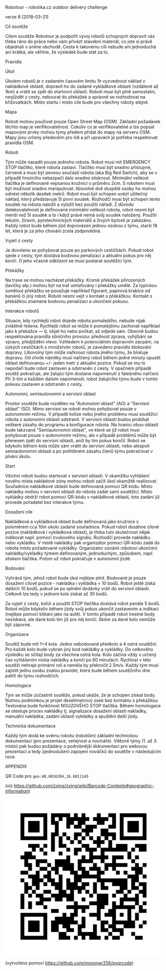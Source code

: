 Robotour - robotika.cz outdoor delivery challenge

verze 8 (2018-03-21)

Cíl soutěže

Cílem soutěže Robotour je podpořit vývoj robotů schopných dopravit vás třeba
ráno do práce nebo vám přivézt stavební materiál, co jste si právě objednali v
online obchodě. Cesta k takovému cíli nebude ani jednoduchá ani krátká, ale
věříme, že výsledek bude stát za to.

Pravidla

Úkol

Úkolem robotů je v zadaném časovém limitu 1h vyzvednout náklad v nakládkové
oblasti, dopravit ho do zadané vykládkové oblasti (vzdálené až 1km) a
vrátit se zpět do startovní oblasti. Roboti musí být plně samostatní, nesjíždět z
cesty, nebourat do překážek a správně se rozhodovat na křižovatkách.
Místo startu i místo cíle bude pro všechny roboty stejné.

Mapa

Roboti mohou používat pouze Open Street Map (OSM). Základní požadavek těchto map je
verifikovatelnost. Cokoliv co je verifikovatelné a lze popsat mapovými prvky
mohou týmy předem přidat do mapy na serveru OSM. Mapy jsou určeny především pro
lidi a při upravách je potřeba respektovat pravidla OSM.

Roboti

Tým může nasadit pouze jednoho robota. Robot musí mít EMERGENCY STOP tlačítko,
které robota zastaví. Tlačítko musí být snadno přístupné, červené a musí být
pevnou součástí robota (aka Big Red Switch), aby se v případě hrozícího
nebezpečí dalo snadno stisknout.  Minimální velikost tlačítka je definované
vepsanou kružnicí o průměru 2cm. S robotem musí být možnost snadno manipulovat:
libovolné dvě dospělé osoby ho mohou odnést několik desítek metrů. Robot musí
být schopen uvézt užitečný náklad, který představuje 5l pivní soudek. Rozhodčí
musí být schopen tento soudek na robota naložit a vyložit bez použití nářadí.
Z důvodu detekovatelnosti je definovaná minimální velikost robota, robot nesmí
být menší než 5l soudek a to i když právě nemá svůj soudek naložený.
Použití tekutin, žíravin, pyrotechnických materiálů a živých bytostí je zakázáno.
Každý robot bude během jízd doprovázen jednou osobou z
týmu, starší 18 let, která je za jeho chování zcela zodpovědná.

Vyjetí z cesty

Je dovoleno se pohybovat pouze po parkových cestičkách. Pokud robot sjede z
cesty, tým dostává bodovou penalizaci a aktuální pokus pro něj končí.
O jeho včasné odklizení se musí postarat soutěžící tým.


Překážky

Na trase se mohou nacházet překážky. Kromě překážek
přirozených (lavičky atp.) mohou být na trať umísťovány i překážky umělé. Za
typickou (umělou) překážku se považuje například figurant, papírová krabice od
banánů či jiný robot. Roboti nesmí vejít v kontakt s překážkou. Kontakt s
překážkou znamená bodovou penalizaci a ukončení pokusu.


Interakce robotů

Situace, kdy rychlejší robot dojede robota pomalejšího, nebude nijak zvláštně
řešena. Rychlejší robot se může k pomalejšímu zachovat například jako k
překážce — tj. objet ho nebo počkat, až odjede sám. Obecně budou respektována
pravidla silničního provozu: přednost zprava, vyhýbání se vpravo, předjíždění
vlevo.
Vzhledem k potenciálním dopravním zácpám, na úzkých cestičkách s množstvím
robotů, je zavedeno pravidlo blokování dopravy. Libovolný tým může nařknout
robota jiného týmu, že blokuje dopravu. Od chvíle námitky musí nařčený robot
během jedné minuty opustit oblast definovanou +/- jeden metr z aktuální pozice.
Pokud se mu to nepodaří bude robot zastaven a odstraněn z cesty. V opačném
případě soutěž pokračuje, ale žalující tým dostane napomenutí z falešného
nařčení. Při 3-tím a každém dalsím napomenutí, robot žalujícího týmu bude v tomto
pokusu zastaven a odstraněn z cesty.


Autonomní, semiautonomní a servisní oblast

Prostor soutěže bude rozdělen na "Autonomní oblast" (AO) a "Servisní oblast" (SO).
Mimo servisní se roboti mohou pohybovat pouze v autonomním režimu.
V případě kolize nebo jiného problému musí soutěžící robota z autonomní oblasti odstranit.
V servisní oblasti budou probíhat veškeré zásahy do programu a konfigurace robota.
Na hranici obou oblastí bude takzvaná "Semiautonomní oblast", ve které se již robot musí pohybovat pouze v autonomním
režimu, ale v případě problémů může být přenesen zpět do servisní oblasti, aniž by tím pokus končil.
Robot se kdykoliv během kola může sám vrátit do servisní oblasti, nebo alespoň semiautonomní oblasti
a po potřebném zásahu členů týmu pokračovat v plnění úkolu.


Start

Všichni roboti budou startovat v servisní oblasti. V okamžiku vyhlášení nového místa nakládové
zóny mohou roboti začít úkol okamžitě realizovat. Souřadnice nakládkové oblasti bude definovaná pomocí QR kódu.
Místo nakládky mohou v servisní oblasti do robota zadat sami soutěžící.
Místo vykládky obdrží robot pomocí QR-kódu v nakládkové oblasti, toto zadání již provede pořadatel bez interakce týmu.


Dosažení cíle

Nakládková a vykládková oblast bude definovaná jako kružnice s poloměrem cca 10m okolo zadané souřadnice.
Pokud robot dosáhne cílové pozice (nakládková i vykládková oblast),
je třeba tuto skutečnost nějak indikovat např.  pomocí zvukového signálu.
Rozhodčí provede nakládku nebo vykládku. V místě nakládky pak organizátor pomocí QR-kódu
zadá do robota místo požadované vykládky. Organizator oznámí robotovi ukončení nakládky/vykládky
týmem definovaným, jednoduchým, způsobem, např. stiskem tlačítka. Potom už robot pokračuje v autonomní jízdě.


Bodování

Vyhrává tým, jehož robot bude úkol nejlépe plnit. Bodované je pouze dosažení
cílové pozice - nakládka i vykládka = 10 bodů. Robot ještě získá dalších 10 bodů, pokud se po
splnění dodávky vrátí do servisní oblasti. Celkově lze tedy v jednom kole získat
až 30 bodů.

Za vyjetí z cesty, kolizi a použití STOP tlačítka dostává robot penále
5 bodů. Robot může kdykoliv během jízdy svůj pokus ukončit zastavením a
indikaci (nejlépe pomocí blikání jako na autě). V tomto případě robot trestné body nezískává,
ale dané kolo tím již pro něj končí. Skóre za dané kolo nemůže být záporné.


Organizace

Soutěž bude mít 1+4 kola. Jedno nebodované předkolo a 4 ostrá soutěžní.
Pro každé kolo bude vybrán jiný bod nakládky a vykládky. Do celkového výsledku se
sčítají body za všechna ostrá kola.
Kolo začíná vždy v určený čas vyhlášením místa nakládky a končí po 60 minutách.
Rychlost v této soutěži nehraje primární roli a neměla by překročit 2.5m/s.
Každý tým musí zajistit jednu osobu znalou pravidel, která bude během soutěžního dne patřit do
týmu rozhodčích.

Homologace

Tým se může zúčastnit soutěže, pokud ukáže, že je schopen získat body.
Nutnou podmínkou je projet desetimetrový úsek bez kontaktu s překážkou.
Testována bude funkčnost NOUZOVÉHO STOP tlačítka.
Během homologace se otestuje proces nakládky tj. signalizace dosažení oblasti nakládky,
manuální nakládka, zadání oblasti vykládky a spuštění další jízdy.


Technická dokumentace

Každý tým dodá ke svému robotu (robotům) základní technickou dokumentaci (pro
prezentace, veřejnost a novináře). Vítězné týmy (1. až 3. místo) pak budou
požádány o podrobnější dokumentaci pro webovou prezentaci a tedy zjednodušení
zapojení nováčků do soutěže v následujícím roce.


APPENDIX

QR Code pro `geo:48.8016394,16.8011145`

(viz https://github.com/zxing/zxing/wiki/Barcode-Contents#geographic-information)

![QR Code](qrcode.svg)

(vytvořeno pomocí https://github.com/mnooner256/pyqrcode)
